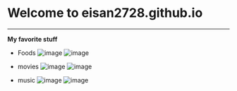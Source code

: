 # Welcome to eisan2728.github.io
---
**My favorite stuff**
- Foods 
![image](https://static.toiimg.com/thumb/61589069.cms?width=1200&height=900)
![image](https://www.aheadofthyme.com/wp-content/uploads/2021/01/spaghetti-carbonara.jpg)
- movies 
![image](https://assets-prd.ignimgs.com/2022/10/03/wakanda-forever-poster-button-1664815714839.jpg)
![image](https://lumiere-a.akamaihd.net/v1/images/p_drstrangeinthemultiverseofmadness_245_476cabb1.jpeg)

- music
![image](https://user-images.githubusercontent.com/118230131/202069256-403e49b0-0ae3-4423-919f-684807ed1a7e.png)
![image](https://i.pinimg.com/originals/83/d0/69/83d069b306ad67a39cf7040fe32ed9a9.jpg)
